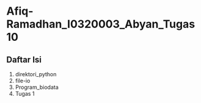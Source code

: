 # Afiq-Ramadhan_I0320003_Abyan_Tugas10
## Daftar Isi
1. direktori_python
2. file-io
3. Program_biodata
4. Tugas 1
